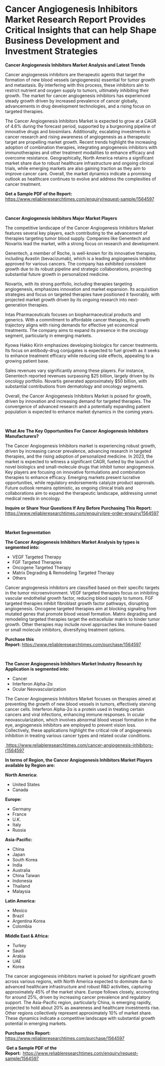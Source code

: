 <p><h1>Cancer Angiogenesis Inhibitors Market Research Report Provides Critical Insights that can help Shape Business Development and Investment Strategies</h1></p><p><strong>Cancer Angiogenesis Inhibitors Market Analysis and Latest Trends</strong></p>
<p><p>Cancer angiogenesis inhibitors are therapeutic agents that target the formation of new blood vessels (angiogenesis) essential for tumor growth and metastasis. By interfering with this process, these inhibitors aim to restrict nutrient and oxygen supply to tumors, ultimately inhibiting their growth. The market for cancer angiogenesis inhibitors has experienced steady growth driven by increased prevalence of cancer globally, advancements in drug development technologies, and a rising focus on targeted therapies.</p><p>The Cancer Angiogenesis Inhibitors Market is expected to grow at a CAGR of 4.6% during the forecast period, supported by a burgeoning pipeline of innovative drugs and biosimilars. Additionally, escalating investments in cancer research and rising awareness of angiogenesis as a therapeutic target are propelling market growth. Recent trends highlight the increasing adoption of combination therapies, integrating angiogenesis inhibitors with immunotherapies and other treatment modalities to enhance efficacy and overcome resistance. Geographically, North America retains a significant market share due to robust healthcare infrastructure and ongoing clinical trials, while emerging markets are also gaining traction as they aim to improve cancer care. Overall, the market dynamics indicate a promising outlook as healthcare continues to evolve and address the complexities of cancer treatment.</p></p>
<p><strong>Get a Sample PDF of the Report:&nbsp;</strong> <a href="https://www.reliableresearchtimes.com/enquiry/request-sample/1564597?utm_campaign=2007&utm_medium=2&utm_source=Github&utm_content=ia&utm_term=19042025&utm_id=cancer-angiogenesis-inhibitors">https://www.reliableresearchtimes.com/enquiry/request-sample/1564597</a></p>
<p>&nbsp;</p>
<p><strong>Cancer Angiogenesis Inhibitors Major Market Players</strong></p>
<p><p>The competitive landscape of the Cancer Angiogenesis Inhibitors Market features several key players, each contributing to the advancement of therapies targeting tumor blood supply. Companies like Genentech and Novartis lead the market, with a strong focus on research and development.</p><p>Genentech, a member of Roche, is well-known for its innovative therapies, including Avastin (bevacizumab), which is a leading angiogenesis inhibitor approved for various cancers. The company has exhibited consistent growth due to its robust pipeline and strategic collaborations, projecting substantial future growth in personalized medicine.</p><p>Novartis, with its strong portfolio, including therapies targeting angiogenesis, emphasizes innovation and market expansion. Its acquisition strategies and focus on targeted therapies have positioned it favorably, with projected market growth driven by its ongoing research into next-generation therapies.</p><p>Intas Pharmaceuticals focuses on biopharmaceutical products and generics. With a commitment to affordable cancer therapies, its growth trajectory aligns with rising demands for effective yet economical treatments. The company aims to expand its presence in the oncology segment, particularly in emerging markets.</p><p>Kyowa Hakko Kirin emphasizes developing biologics for cancer treatments. Its focus on antibody-drug conjugates is expected to fuel growth as it seeks to enhance treatment efficacy while reducing side effects, appealing to a growing patient base.</p><p>Sales revenues vary significantly among these players. For instance, Genentech reported revenues surpassing $25 billion, largely driven by its oncology portfolio. Novartis generated approximately $50 billion, with substantial contributions from dermatology and oncology segments.</p><p>Overall, the Cancer Angiogenesis Inhibitors Market is poised for growth, driven by innovation and increasing demand for targeted therapies. The convergence of advanced research and a potentially expanding patient population is expected to enhance market dynamics in the coming years.</p></p>
<p>&nbsp;</p>
<p><strong>What Are The Key Opportunities For Cancer Angiogenesis Inhibitors Manufacturers?</strong></p>
<p><p>The Cancer Angiogenesis Inhibitors market is experiencing robust growth, driven by increasing cancer prevalence, advancing research in targeted therapies, and the rising adoption of personalized medicine. In 2023, the market is expected to witness a significant CAGR, fueled by the launch of novel biologics and small-molecule drugs that inhibit tumor angiogenesis. Key players are focusing on innovative formulations and combination therapies to enhance efficacy. Emerging markets present lucrative opportunities, while regulatory endorsements catalyze product approvals. Future outlook remains optimistic, as ongoing clinical trials and collaborations aim to expand the therapeutic landscape, addressing unmet medical needs in oncology.</p></p>
<p><strong>Inquire or Share Your Questions If Any Before Purchasing This Report:</strong> <a href="https://www.reliableresearchtimes.com/enquiry/pre-order-enquiry/1564597?utm_campaign=2007&utm_medium=2&utm_source=Github&utm_content=ia&utm_term=19042025&utm_id=cancer-angiogenesis-inhibitors">https://www.reliableresearchtimes.com/enquiry/pre-order-enquiry/1564597</a></p>
<p>&nbsp;</p>
<p><strong>Market Segmentation</strong></p>
<p><strong>The Cancer Angiogenesis Inhibitors Market Analysis by types is segmented into:</strong></p>
<p><ul><li>VEGF Targeted Therapy</li><li>FGF Targeted Therapies</li><li>Oncogene Targeted Therapy</li><li>Matrix Degrading & Remodeling Targeted Therapy</li><li>Others</li></ul></p>
<p><p>Cancer angiogenesis inhibitors are classified based on their specific targets in the tumor microenvironment. VEGF targeted therapies focus on inhibiting vascular endothelial growth factor, reducing blood supply to tumors. FGF targeted therapies inhibit fibroblast growth factor pathways, disrupting angiogenesis. Oncogene targeted therapies aim at blocking signaling from mutated genes that promote blood vessel formation. Matrix degrading and remodeling targeted therapies target the extracellular matrix to hinder tumor growth. Other therapies may include novel approaches like immune-based or small molecule inhibitors, diversifying treatment options.</p></p>
<p><strong>Purchase this Report:&nbsp;</strong><a href="https://www.reliableresearchtimes.com/purchase/1564597?utm_campaign=2007&utm_medium=2&utm_source=Github&utm_content=ia&utm_term=19042025&utm_id=cancer-angiogenesis-inhibitors">https://www.reliableresearchtimes.com/purchase/1564597</a></p>
<p>&nbsp;</p>
<p><strong>The Cancer Angiogenesis Inhibitors Market Industry Research by Application is segmented into:</strong></p>
<p><ul><li>Cancer</li><li>Interferon Alpha-2α</li><li>Ocular Neovascularization</li></ul></p>
<p><p>The Cancer Angiogenesis Inhibitors Market focuses on therapies aimed at preventing the growth of new blood vessels in tumors, effectively starving cancer cells. Interferon Alpha-2α is a protein used in treating certain cancers and viral infections, enhancing immune responses. In ocular neovascularization, which involves abnormal blood vessel formation in the eye, angiogenesis inhibitors are employed to prevent vision loss. Collectively, these applications highlight the critical role of angiogenesis inhibition in treating various cancer types and related ocular conditions.</p></p>
<p><a href="https://www.reliableresearchtimes.com/cancer-angiogenesis-inhibitors-r1564597?utm_campaign=2007&utm_medium=2&utm_source=Github&utm_content=ia&utm_term=19042025&utm_id=cancer-angiogenesis-inhibitors">&nbsp;https://www.reliableresearchtimes.com/cancer-angiogenesis-inhibitors-r1564597</a></p>
<p><strong>In terms of Region, the Cancer Angiogenesis Inhibitors Market Players available by Region are:</strong></p>
<p>
    <p> <strong> North America: </strong>
        <ul>
            <li>United States</li>
            <li>Canada</li>
        </ul>
        </p> 
    <p> <strong> Europe: </strong>
        <ul>
            <li>Germany</li>
            <li>France</li>
            <li>U.K.</li>
            <li>Italy</li>
            <li>Russia</li>
        </ul>
        </p> 
    <p> <strong> Asia-Pacific: </strong>
        <ul>
            <li>China</li>
            <li>Japan</li>
            <li>South Korea</li>
            <li>India</li>
            <li>Australia</li>
            <li>China Taiwan</li>
            <li>Indonesia</li>
            <li>Thailand</li>
            <li>Malaysia</li>
        </ul>
        </p> 
    <p> <strong> Latin America: </strong>
        <ul>
            <li>Mexico</li>
            <li>Brazil</li>
            <li>Argentina Korea</li>
            <li>Colombia</li>
        </ul>
        </p> 
    <p> <strong> Middle East & Africa: </strong>
        <ul>
            <li>Turkey</li>
            <li>Saudi</li>
            <li>Arabia</li>
            <li>UAE</li>
            <li>Korea</li>
        </ul>
    </p>
    </p>
<p><p>The cancer angiogenesis inhibitors market is poised for significant growth across various regions, with North America expected to dominate due to advanced healthcare infrastructure and robust R&D activities, capturing approximately 45% of the market share. Europe follows closely, accounting for around 25%, driven by increasing cancer prevalence and regulatory support. The Asia-Pacific region, particularly China, is emerging rapidly, projected to hold about 20% as awareness and healthcare investments rise. Other regions collectively represent approximately 10% of market share. These dynamics indicate a competitive landscape with substantial growth potential in emerging markets.</p></p>
<p><strong>Purchase this Report: </strong><a href="https://www.reliableresearchtimes.com/purchase/1564597?utm_campaign=2007&utm_medium=2&utm_source=Github&utm_content=ia&utm_term=19042025&utm_id=cancer-angiogenesis-inhibitors">https://www.reliableresearchtimes.com/purchase/1564597</a></p>
<p>&nbsp;<strong>Get a Sample PDF of the Report:&nbsp;&nbsp;</strong><a href="https://www.reliableresearchtimes.com/enquiry/request-sample/1564597?utm_campaign=2007&utm_medium=2&utm_source=Github&utm_content=ia&utm_term=19042025&utm_id=cancer-angiogenesis-inhibitors">https://www.reliableresearchtimes.com/enquiry/request-sample/1564597</a></p>
<p><strong></strong></p>
<p><p></p><p></p><p></p></p>